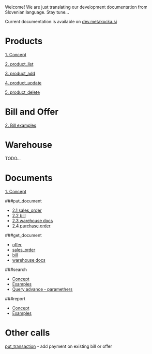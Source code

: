 Welcome!
We are just translating our development documentation from Slovenian language. Stay tune...

Current documentation is available on [dev.metakocka.si](http://dev.metakocka.si/eshop/index.html)

# Products
[1. Concept](/docs/product_concept.md)

[2. product_list](/docs/product_list.md)

[3. product_add](/docs/product_add.md)

[4. product_update](/docs/product_update.md)

[5. product_delete](/docs/product_delete.md)

# Bill and Offer
[2. Bill examples](/docs/put_sales_bill_examples.md)

# Warehouse
TODO...

# Documents
[1. Concept](/docs/documents_concept.md)

###put_document
* [2.1 sales_order](/docs/documents_put_document.md#21-sales_order)
* [2.2 bill](/docs/documents_put_document.md#22-bill)
* [2.3 warehouse docs](/docs/documents_put_document_whdocs.md)
* [2.4 purchase order](/docs/documents_put_document_purchase_order.md)

###get_document
* [offer](/docs/documents_get_document_sales_offer.md)
* [sales_order](/docs/documents_get_document_sales_order.md)
* [bill](/docs/documents_get_document_bill.md)
* [warehouse docs](/docs/documents_get_document_whdocs.md)

###search
* [Concept](/docs/search_concept.md)
* [Examples](/docs/search_examples.md)
* [Query advance - paramethers](/docs/search_query_advance_discovery.md)

###report
* [Concept](/docs/report_concept.md)
* [Examples](/docs/report_examples.md)

# Other calls
[put_transaction](/docs/put_transaction.md)  - add payment on existing bill or offer
